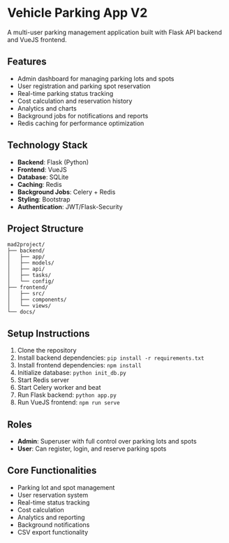 # Vehicle Parking App V2

A multi-user parking management application built with Flask API backend and VueJS frontend.

## Features
- Admin dashboard for managing parking lots and spots
- User registration and parking spot reservation
- Real-time parking status tracking
- Cost calculation and reservation history
- Analytics and charts
- Background jobs for notifications and reports
- Redis caching for performance optimization

## Technology Stack
- **Backend**: Flask (Python)
- **Frontend**: VueJS
- **Database**: SQLite
- **Caching**: Redis
- **Background Jobs**: Celery + Redis
- **Styling**: Bootstrap
- **Authentication**: JWT/Flask-Security

## Project Structure
```
mad2project/
├── backend/
│   ├── app/
│   ├── models/
│   ├── api/
│   ├── tasks/
│   └── config/
├── frontend/
│   ├── src/
│   ├── components/
│   └── views/
└── docs/
```

## Setup Instructions
1. Clone the repository
2. Install backend dependencies: `pip install -r requirements.txt`
3. Install frontend dependencies: `npm install`
4. Initialize database: `python init_db.py`
5. Start Redis server
6. Start Celery worker and beat
7. Run Flask backend: `python app.py`
8. Run VueJS frontend: `npm run serve`

## Roles
- **Admin**: Superuser with full control over parking lots and spots
- **User**: Can register, login, and reserve parking spots

## Core Functionalities
- Parking lot and spot management
- User reservation system
- Real-time status tracking
- Cost calculation
- Analytics and reporting
- Background notifications
- CSV export functionality
